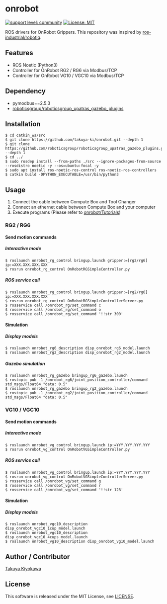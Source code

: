 # onrobot

[![support level: community](https://img.shields.io/badge/support%20level-community-lightgray.svg)](https://rosindustrial.org/news/2016/10/7/better-supporting-a-growing-ros-industrial-software-platform)
[![License: MIT](https://img.shields.io/badge/License-MIT-yellow.svg)](https://opensource.org/licenses/MIT)

ROS drivers for OnRobot Grippers.
This repository was inspired by [ros-industrial/robotiq](https://github.com/ros-industrial/robotiq).

## Features

- ROS Noetic (Python3)
- Controller for OnRobot RG2 / RG6 via Modbus/TCP
- Controller for OnRobot VG10 / VGC10 via Modbus/TCP

## Dependency

- pymodbus==2.5.3  
- [roboticsgroup/roboticsgroup_upatras_gazebo_plugins](https://github.com/roboticsgroup/roboticsgroup_upatras_gazebo_plugins.git)  

## Installation

	$ cd catkin_ws/src
    $ git clone https://github.com/takuya-ki/onrobot.git --depth 1
    $ git clone https://github.com/roboticsgroup/roboticsgroup_upatras_gazebo_plugins.git --depth 1
    $ cd ../
	$ sudo rosdep install --from-paths ./src --ignore-packages-from-source --rosdistro noetic -y --os=ubuntu:focal -y
    $ sudo apt install ros-noetic-ros-control ros-noetic-ros-controllers
	$ catkin build -DPYTHON_EXECUTABLE=/usr/bin/python3

## Usage

1. Connect the cable between Compute Box and Tool Changer
2. Connect an ethernet cable between Compute Box and your computer
3. Execute programs (Please refer to [onrobot/Tutorials](http://wiki.ros.org/onrobot/Tutorials))

### RG2 / RG6

#### Send motion commands
##### Interactive mode
    $ roslaunch onrobot_rg_control bringup.launch gripper:=[rg2/rg6] ip:=XXX.XXX.XXX.XXX
    $ rosrun onrobot_rg_control OnRobotRGSimpleController.py

##### ROS service call
    $ roslaunch onrobot_rg_control bringup.launch gripper:=[rg2/rg6] ip:=XXX.XXX.XXX.XXX
    $ rosrun onrobot_rg_control OnRobotRGSimpleControllerServer.py
    $ rosservice call /onrobot_rg/set_command c
    $ rosservice call /onrobot_rg/set_command o
    $ rosservice call /onrobot_rg/set_command '!!str 300'

#### Simulation
##### Display models
    $ roslaunch onrobot_rg6_description disp_onrobot_rg6_model.launch
    $ roslaunch onrobot_rg2_description disp_onrobot_rg2_model.launch

##### Gazebo simulation
    $ roslaunch onrobot_rg_gazebo bringup_rg6_gazebo.launch
    $ rostopic pub -1 /onrobot_rg6/joint_position_controller/command std_msgs/Float64 "data: 0.5"
    $ roslaunch onrobot_rg_gazebo bringup_rg2_gazebo.launch
    $ rostopic pub -1 /onrobot_rg2/joint_position_controller/command std_msgs/Float64 "data: 0.5"

### VG10 / VGC10

#### Send motion commands
##### Interactive mode
    $ roslaunch onrobot_vg_control bringup.launch ip:=YYY.YYY.YYY.YYY
    $ rosrun onrobot_vg_control OnRobotVGSimpleController.py  

##### ROS service call
    $ roslaunch onrobot_vg_control bringup.launch ip:=YYY.YYY.YYY.YYY
    $ rosrun onrobot_vg_control OnRobotVGSimpleControllerServer.py  
    $ rosservice call /onrobot_vg/set_command g
    $ rosservice call /onrobot_vg/set_command r
    $ rosservice call /onrobot_vg/set_command '!!str 128'

#### Simulation
##### Display models
    $ roslaunch onrobot_vgc10_description disp_onrobot_vgc10_1cup_model.launch
    $ roslaunch onrobot_vgc10_description disp_onrobot_vgc10_4cups_model.launch
    $ roslaunch onrobot_vg10_description disp_onrobot_vg10_model.launch

## Author / Contributor

[Takuya Kiyokawa](https://takuya-ki.github.io/)

## License

This software is released under the MIT License, see [LICENSE](./LICENSE).

